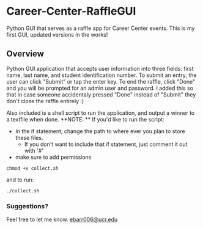 # Career-Center-RaffleGUI

Python GUI that serves as a raffle app for Career Center events. This is my first GUI, updated versions in the works!

## Overview
Python GUI application that accepts user information into three fields: first name, last name, and student identification number. To submit an entry, the user can click "Submit" or tap the enter key. To end the raffle, click "Done" and you will be prompted for an admin user and password. I added this so that in case someone accidentaly pressed "Done" instead of "Submit" they don't close the raffle entirely :)

Also included is a shell script to run the application, and output a winner to a textfile when done.
**NOTE: ** If you'd like to run the script:
* In the if statement, change the path to where ever you plan to store these files.
  * If you don't want to include that if statement, just comment it out with '#'
* make sure to add permissions

 ```
chmod +x collect.sh
```
and to run:
```
./collect.sh
```


### Suggestions?
Feel free to let me know. ebarr006@ucr.edu

